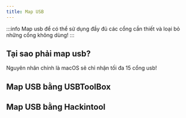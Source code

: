 ```yaml
---
title: Map USB
---
```


:::info
Map usb để có thể sử dụng đầy đủ các cổng cần thiết và loại bỏ những cổng không dùng!
:::

## Tại sao phải map usb?

Nguyên nhân chính là macOS sẽ chỉ nhận tối đa 15 cổng usb!


## Map USB bằng USBToolBox

## Map USB bằng Hackintool